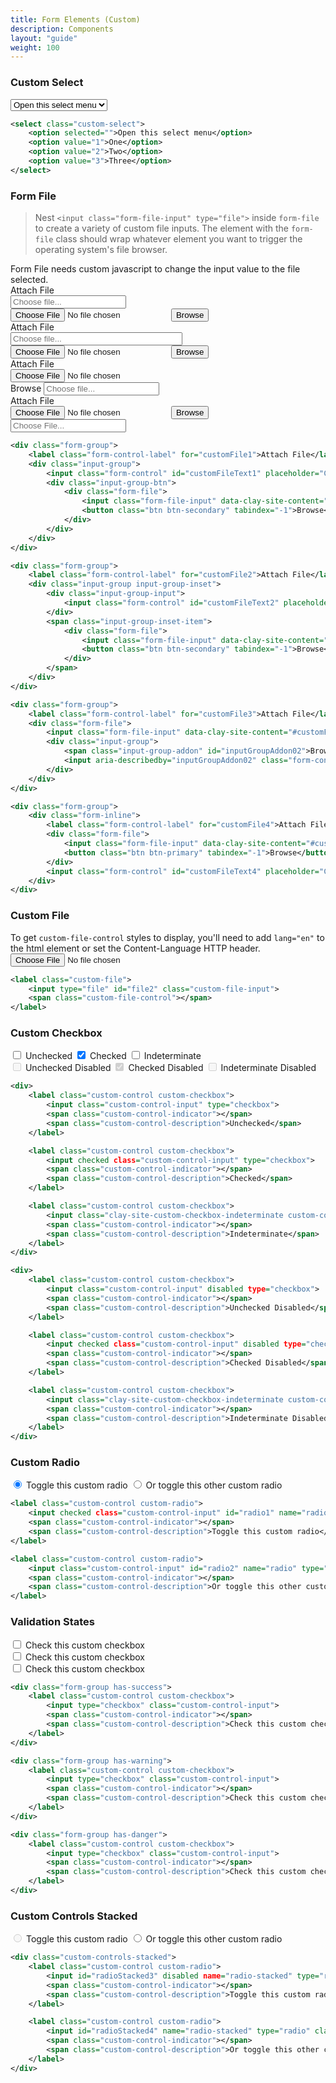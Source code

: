 ```yaml
---
title: Form Elements (Custom)
description: Components
layout: "guide"
weight: 100
---
```


<article id="1">

### Custom Select

<select class="custom-select">
	<option selected="">Open this select menu</option>
	<option value="1">One</option>
	<option value="2">Two</option>
	<option value="3">Three</option>
</select>

```xml
<select class="custom-select">
	<option selected="">Open this select menu</option>
	<option value="1">One</option>
	<option value="2">Two</option>
	<option value="3">Three</option>
</select>
```

</article>


<article id="2">

### Form File

> Nest `<input class="form-file-input" type="file">` inside `form-file` to create a variety of custom file inputs. The element with the `form-file` class should wrap whatever element you want to trigger the operating system's file browser.

<div class="alert alert-warning">
	Form File needs custom javascript to change the input value to the file selected.
</div>

<div class="form-group">
	<label class="form-control-label" for="customFile1">Attach File</label>
	<div class="input-group">
		<input class="form-control" id="customFileText1" placeholder="Choose file..." readonly type="text">
		<div class="input-group-btn">
			<div class="form-file">
				<input class="form-file-input" data-clay-site-content="#customFileText1" data-clay-site-toggle="file" id="customFile1" onchange="injectFile(event)" type="file">
				<button class="btn btn-secondary" tabindex="-1">Browse</button>
			</div>
		</div>
	</div>
</div>

<div class="form-group">
	<label class="form-control-label" for="customFile2">Attach File</label>
	<div class="input-group input-group-inset">
		<div class="input-group-input">
			<input class="form-control" id="customFileText2" placeholder="Choose file..." readonly type="text" style="padding-right: 92px;">
		</div>
		<span class="input-group-inset-item">
			<div class="form-file">
				<input class="form-file-input" data-clay-site-content="#customFileText2" data-clay-site-toggle="file" id="customFile2" 
				onchange="injectFile(event)" type="file">
				<button class="btn btn-secondary" tabindex="-1">Browse</button>
			</div>
		</span>
	</div>
</div>

<div class="form-group">
	<label class="form-control-label" for="customFile3">Attach File</label>
	<div class="form-file">
		<input class="form-file-input" data-clay-site-content="#customFileText3" data-clay-site-toggle="file" id="customFile3" onchange="injectFile(event)" type="file">
		<div class="input-group">
			<span class="input-group-addon" id="inputGroupAddon02">Browse</span>
			<input aria-describedby="inputGroupAddon02" class="form-control" id="customFileText3" placeholder="Choose file..." tabindex="-1" type="text">
		</div>
	</div>
</div>

<div class="form-group">
	<div class="form-inline">
		<label class="form-control-label" for="customFile4">Attach File</label>
		<div class="form-file">
			<input class="form-file-input" data-clay-site-content="#customFileText4" data-clay-site-toggle="file" id="customFile4" onchange="injectFile(event)" type="file">
			<button class="btn btn-primary" tabindex="-1">Browse</button>
		</div>
		<input class="form-control" id="customFileText4" placeholder="Choose File..." readonly type="text">
	</div>
</div>

```xml
<div class="form-group">
	<label class="form-control-label" for="customFile1">Attach File</label>
	<div class="input-group">
		<input class="form-control" id="customFileText1" placeholder="Choose file..." readonly type="text">
		<div class="input-group-btn">
			<div class="form-file">
				<input class="form-file-input" data-clay-site-content="#customFileText1" data-clay-site-toggle="file" id="customFile1" type="file">
				<button class="btn btn-secondary" tabindex="-1">Browse</button>
			</div>
		</div>
	</div>
</div>

<div class="form-group">
	<label class="form-control-label" for="customFile2">Attach File</label>
	<div class="input-group input-group-inset">
		<div class="input-group-input">
			<input class="form-control" id="customFileText2" placeholder="Choose file..." readonly type="text" style="padding-right: 92px;">
		</div>
		<span class="input-group-inset-item">
			<div class="form-file">
				<input class="form-file-input" data-clay-site-content="#customFileText2" data-clay-site-toggle="file" id="customFile2" type="file">
				<button class="btn btn-secondary" tabindex="-1">Browse</button>
			</div>
		</span>
	</div>
</div>

<div class="form-group">
	<label class="form-control-label" for="customFile3">Attach File</label>
	<div class="form-file">
		<input class="form-file-input" data-clay-site-content="#customFileText3" data-clay-site-toggle="file" id="customFile3" type="file">
		<div class="input-group">
			<span class="input-group-addon" id="inputGroupAddon02">Browse</span>
			<input aria-describedby="inputGroupAddon02" class="form-control" id="customFileText3" placeholder="Choose file..." tabindex="-1" type="text">
		</div>
	</div>
</div>

<div class="form-group">
	<div class="form-inline">
		<label class="form-control-label" for="customFile4">Attach File</label>
		<div class="form-file">
			<input class="form-file-input" data-clay-site-content="#customFileText4" data-clay-site-toggle="file" id="customFile4" type="file">
			<button class="btn btn-primary" tabindex="-1">Browse</button>
		</div>
		<input class="form-control" id="customFileText4" placeholder="Choose File..." readonly type="text">
	</div>
</div>
```

</article>


<article id="3">

### Custom File

<div class="alert alert-warning">
	To get <code>custom-file-control</code> styles to display, you'll need to add <code>lang="en"</code> to the html element or set the Content-Language HTTP header.
</div>

<label class="custom-file">
	<input type="file" id="file2" class="custom-file-input">
	<span class="custom-file-control"></span>
</label>

```xml
<label class="custom-file">
	<input type="file" id="file2" class="custom-file-input">
	<span class="custom-file-control"></span>
</label>
```

</article>


<article id="4">

### Custom Checkbox

<div>
	<label class="custom-control custom-checkbox">
		<input class="custom-control-input" type="checkbox">
		<span class="custom-control-indicator"></span>
		<span class="custom-control-description">Unchecked</span>
	</label>
	<label class="custom-control custom-checkbox">
		<input checked class="custom-control-input" type="checkbox">
		<span class="custom-control-indicator"></span>
		<span class="custom-control-description">Checked</span>
	</label>
	<label class="custom-control custom-checkbox">
		<input class="clay-site-custom-checkbox-indeterminate custom-control-input" type="checkbox">
		<span class="custom-control-indicator"></span>
		<span class="custom-control-description">Indeterminate</span>
	</label>
</div>

<div>
	<label class="custom-control custom-checkbox">
		<input class="custom-control-input" disabled type="checkbox">
		<span class="custom-control-indicator"></span>
		<span class="custom-control-description">Unchecked Disabled</span>
	</label>
	<label class="custom-control custom-checkbox">
		<input checked class="custom-control-input" disabled type="checkbox">
		<span class="custom-control-indicator"></span>
		<span class="custom-control-description">Checked Disabled</span>
	</label>
	<label class="custom-control custom-checkbox">
		<input class="clay-site-custom-checkbox-indeterminate custom-control-input" disabled type="checkbox">
		<span class="custom-control-indicator"></span>
		<span class="custom-control-description">Indeterminate Disabled</span>
	</label>
</div>

```xml
<div>
	<label class="custom-control custom-checkbox">
		<input class="custom-control-input" type="checkbox">
		<span class="custom-control-indicator"></span>
		<span class="custom-control-description">Unchecked</span>
	</label>

	<label class="custom-control custom-checkbox">
		<input checked class="custom-control-input" type="checkbox">
		<span class="custom-control-indicator"></span>
		<span class="custom-control-description">Checked</span>
	</label>

	<label class="custom-control custom-checkbox">
		<input class="clay-site-custom-checkbox-indeterminate custom-control-input" type="checkbox">
		<span class="custom-control-indicator"></span>
		<span class="custom-control-description">Indeterminate</span>
	</label>
</div>

<div>
	<label class="custom-control custom-checkbox">
		<input class="custom-control-input" disabled type="checkbox">
		<span class="custom-control-indicator"></span>
		<span class="custom-control-description">Unchecked Disabled</span>
	</label>

	<label class="custom-control custom-checkbox">
		<input checked class="custom-control-input" disabled type="checkbox">
		<span class="custom-control-indicator"></span>
		<span class="custom-control-description">Checked Disabled</span>
	</label>

	<label class="custom-control custom-checkbox">
		<input class="clay-site-custom-checkbox-indeterminate custom-control-input" disabled type="checkbox">
		<span class="custom-control-indicator"></span>
		<span class="custom-control-description">Indeterminate Disabled</span>
	</label>
</div>
```

</article>


<article id="5">

### Custom Radio

<label class="custom-control custom-radio">
	<input checked class="custom-control-input" id="radio1" name="radio" type="radio">
	<span class="custom-control-indicator"></span>
	<span class="custom-control-description">Toggle this custom radio</span>
</label>

<label class="custom-control custom-radio">
	<input class="custom-control-input" id="radio2" name="radio" type="radio">
	<span class="custom-control-indicator"></span>
	<span class="custom-control-description">Or toggle this other custom radio</span>
</label>

```xml
<label class="custom-control custom-radio">
	<input checked class="custom-control-input" id="radio1" name="radio" type="radio">
	<span class="custom-control-indicator"></span>
	<span class="custom-control-description">Toggle this custom radio</span>
</label>

<label class="custom-control custom-radio">
	<input class="custom-control-input" id="radio2" name="radio" type="radio">
	<span class="custom-control-indicator"></span>
	<span class="custom-control-description">Or toggle this other custom radio</span>
</label>
```

</article>


<article id="6">

### Validation States

<div class="form-group has-success">
	<label class="custom-control custom-checkbox">
		<input type="checkbox" class="custom-control-input">
		<span class="custom-control-indicator"></span>
		<span class="custom-control-description">Check this custom checkbox</span>
	</label>
</div>

<div class="form-group has-warning">
	<label class="custom-control custom-checkbox">
		<input type="checkbox" class="custom-control-input">
		<span class="custom-control-indicator"></span>
		<span class="custom-control-description">Check this custom checkbox</span>
	</label>
</div>

<div class="form-group has-danger">
	<label class="custom-control custom-checkbox">
		<input type="checkbox" class="custom-control-input">
		<span class="custom-control-indicator"></span>
		<span class="custom-control-description">Check this custom checkbox</span>
	</label>
</div>

```xml
<div class="form-group has-success">
	<label class="custom-control custom-checkbox">
		<input type="checkbox" class="custom-control-input">
		<span class="custom-control-indicator"></span>
		<span class="custom-control-description">Check this custom checkbox</span>
	</label>
</div>

<div class="form-group has-warning">
	<label class="custom-control custom-checkbox">
		<input type="checkbox" class="custom-control-input">
		<span class="custom-control-indicator"></span>
		<span class="custom-control-description">Check this custom checkbox</span>
	</label>
</div>

<div class="form-group has-danger">
	<label class="custom-control custom-checkbox">
		<input type="checkbox" class="custom-control-input">
		<span class="custom-control-indicator"></span>
		<span class="custom-control-description">Check this custom checkbox</span>
	</label>
</div>
```

</article>


<article id="7">

### Custom Controls Stacked

<div class="custom-controls-stacked">
	<label class="custom-control custom-radio">
		<input id="radioStacked3" disabled name="radio-stacked" type="radio" class="custom-control-input">
		<span class="custom-control-indicator"></span>
		<span class="custom-control-description">Toggle this custom radio</span>
	</label>
	<label class="custom-control custom-radio">
		<input id="radioStacked4" name="radio-stacked" type="radio" class="custom-control-input">
		<span class="custom-control-indicator"></span>
		<span class="custom-control-description">Or toggle this other custom radio</span>
	</label>
</div>

```xml
<div class="custom-controls-stacked">
	<label class="custom-control custom-radio">
		<input id="radioStacked3" disabled name="radio-stacked" type="radio" class="custom-control-input">
		<span class="custom-control-indicator"></span>
		<span class="custom-control-description">Toggle this custom radio</span>
	</label>

	<label class="custom-control custom-radio">
		<input id="radioStacked4" name="radio-stacked" type="radio" class="custom-control-input">
		<span class="custom-control-indicator"></span>
		<span class="custom-control-description">Or toggle this other custom radio</span>
	</label>
</div>
```

</article>

<script>
{literal}
window.onload = function() {
	$('.clay-site-custom-checkbox-indeterminate').prop('indeterminate', true);
}
function injectFile(event) {
	var target = $(event.target);
	var path = target.val();
	var name = path.substring(path.lastIndexOf("\\") + 1, path.length);
	var input = target.data('clay-site-content');
	$(input).val(name);
}
{/literal}
</script>